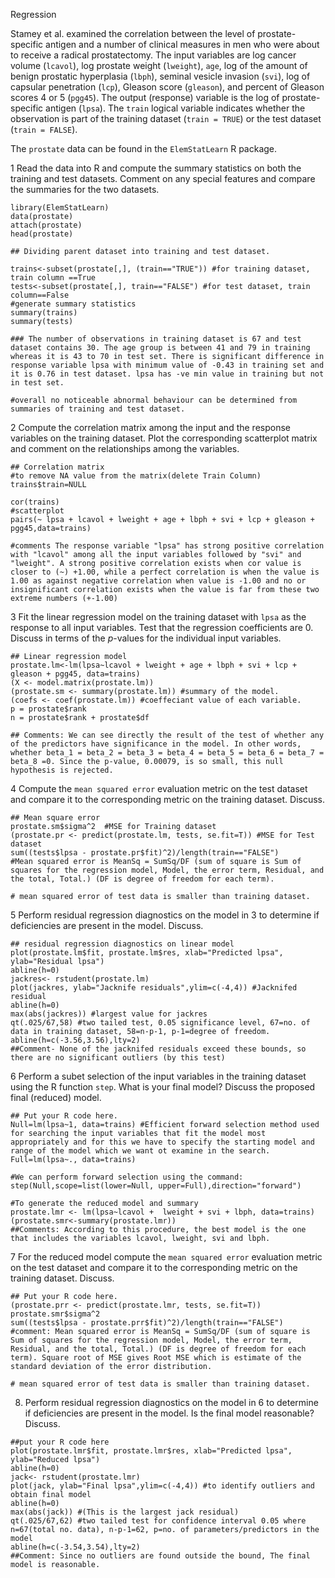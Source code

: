   Regression

Stamey et al. examined the correlation between the level of prostate-specific antigen and a number of clinical measures in men who were about to receive a radical prostatectomy. The input variables are log cancer volume (`lcavol`), log prostate weight (`lweight`), `age`, log of the amount of benign prostatic hyperplasia (`lbph`), seminal vesicle invasion (`svi`), log of capsular penetration (`lcp`), Gleason score (`gleason`), and percent of Gleason scores 4 or 5 (`pgg45`). The output (response) variable is the log of prostate-specific antigen (`lpsa`). The `train` logical variable indicates whether the observation is part of the training dataset (`train = TRUE`) or the test dataset (`train = FALSE`).

The `prostate` data can be found in the `ElemStatLearn` R package.

1 Read the data into R and compute the summary statistics on both the training and test datasets. Comment on any special features and compare the summaries for the two datasets.  

```{r}
library(ElemStatLearn)
data(prostate)
attach(prostate)
head(prostate)

## Dividing parent dataset into training and test dataset.

trains<-subset(prostate[,], (train=="TRUE")) #for training dataset, train column ==True
tests<-subset(prostate[,], train=="FALSE") #for test dataset, train column==False
#generate summary statistics
summary(trains) 
summary(tests)

### The number of observations in training dataset is 67 and test dataset contains 30. The age group is between 41 and 79 in training whereas it is 43 to 70 in test set. There is significant difference in response variable lpsa with minimum value of -0.43 in training set and it is 0.76 in test dataset. lpsa has -ve min value in training but not in test set. 

#overall no noticeable abnormal behaviour can be determined from summaries of training and test dataset.
```

2 Compute the correlation matrix among the input and the response variables on the training dataset. Plot the corresponding scatterplot matrix and comment on the relationships among the variables.

```{r}
## Correlation matrix
#to remove NA value from the matrix(delete Train Column)
trains$train=NULL     

cor(trains) 
#scatterplot
pairs(~ lpsa + lcavol + lweight + age + lbph + svi + lcp + gleason + pgg45,data=trains)

#comments The response variable "lpsa" has strong positive correlation with "lcavol" among all the input variables followed by "svi" and "lweight". A strong positive correlation exists when cor value is closer to (~) +1.00, while a perfect correlation is when the value is 1.00 as against negative correlation when value is -1.00 and no or insignificant correlation exists when the value is far from these two extreme numbers (+-1.00)
```

3 Fit the linear regression model on the training dataset with `lpsa` as the response to all input variables. Test that the regression coefficients are 0. Discuss in terms of the $p$-values for the individual input variables.

```{r}
## Linear regression model
prostate.lm<-lm(lpsa~lcavol + lweight + age + lbph + svi + lcp + gleason + pgg45, data=trains)
(X <- model.matrix(prostate.lm))
(prostate.sm <- summary(prostate.lm)) #summary of the model.
(coefs <- coef(prostate.lm)) #coeffeciant value of each variable.
p = prostate$rank 
n = prostate$rank + prostate$df

## Comments: We can see directly the result of the test of whether any of the predictors have significance in the model. In other words, whether beta_1 = beta_2 = beta_3 = beta_4 = beta_5 = beta_6 = beta_7 = beta_8 =0. Since the p-value, 0.00079, is so small, this null hypothesis is rejected.
```

4 Compute the `mean squared error` evaluation metric on the test dataset and compare it to the corresponding metric on the training dataset. Discuss.

```{r}
## Mean square error
prostate.sm$sigma^2  #MSE for Training dataset
(prostate.pr <- predict(prostate.lm, tests, se.fit=T)) #MSE for Test dataset
sum((tests$lpsa - prostate.pr$fit)^2)/length(train=="FALSE")
#Mean squared error is MeanSq = SumSq/DF (sum of square is Sum of squares for the regression model, Model, the error term, Residual, and the total, Total.) (DF is degree of freedom for each term).

# mean squared error of test data is smaller than training dataset.
```

5 Perform residual regression diagnostics on the model in 3 to determine if deficiencies are present in the model. Discuss.

```{r}
## residual regression diagnostics on linear model
plot(prostate.lm$fit, prostate.lm$res, xlab="Predicted lpsa", ylab="Residual lpsa")
abline(h=0) 
jackres<- rstudent(prostate.lm)
plot(jackres, ylab="Jacknife residuals",ylim=c(-4,4)) #Jacknifed residual
abline(h=0)
max(abs(jackres)) #largest value for jackres
qt(.025/67,58) #two tailed test, 0.05 significance level, 67=no. of data in training dataset, 58=n-p-1, p-1=degree of freedom.
abline(h=c(-3.56,3.56),lty=2)
##Comment- None of the jacknifed residuals exceed these bounds, so there are no significant outliers (by this test)
```

6 Perform a subet selection of the input variables in the training dataset using the R function `step`. What is your final model? Discuss the proposed final (reduced) model.

```{r}
## Put your R code here.
Null=lm(lpsa~1, data=trains) #Efficient forward selection method used for searching the input variables that fit the model most appropriately and for this we have to specify the starting model and range of the model which we want ot examine in the search.
Full=lm(lpsa~., data=trains)

#We can perform forward selection using the command:
step(Null,scope=list(lower=Null, upper=Full),direction="forward")

#To generate the reduced model and summary
prostate.lmr <- lm(lpsa~lcavol +  lweight + svi + lbph, data=trains)
(prostate.smr<-summary(prostate.lmr))
##Comments: According to this procedure, the best model is the one that includes the variables lcavol, lweight, svi and lbph.
```


7 For the reduced model compute the `mean squared error` evaluation metric on the test dataset and compare it to the corresponding metric on the training dataset. Discuss.

```{r}
## Put your R code here.
(prostate.prr <- predict(prostate.lmr, tests, se.fit=T))
prostate.smr$sigma^2
sum((tests$lpsa - prostate.prr$fit)^2)/length(train=="FALSE")
#comment: Mean squared error is MeanSq = SumSq/DF (sum of square is Sum of squares for the regression model, Model, the error term, Residual, and the total, Total.) (DF is degree of freedom for each term). Square root of MSE gives Root MSE which is estimate of the standard deviation of the error distribution.

# mean squared error of test data is smaller than training dataset.
```

8. Perform residual regression diagnostics on the model in 6 to determine if deficiencies are present in the model. Is the final model reasonable? Discuss.

```{r}
##put your R code here
plot(prostate.lmr$fit, prostate.lmr$res, xlab="Predicted lpsa", ylab="Reduced lpsa")
abline(h=0) 
jack<- rstudent(prostate.lmr)
plot(jack, ylab="Final lpsa",ylim=c(-4,4)) #to identify outliers and obtain final model
abline(h=0)
max(abs(jack)) #(This is the largest jack residual)
qt(.025/67,62) #two tailed test for confidence interval 0.05 where n=67(total no. data), n-p-1=62, p=no. of parameters/predictors in the model
abline(h=c(-3.54,3.54),lty=2)
##Comment: Since no outliers are found outside the bound, The final model is reasonable.
```
